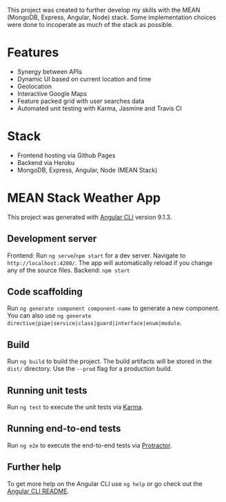 This project was created to further develop my skills with the MEAN (MongoDB, Express, Angular, Node) stack.
Some implementation choices were done to incoperate as much of the stack as possible.

# Features
- Synergy between APIs 
- Dynamic UI based on current location and time
- Geolocation
- Interactive Google Maps
- Feature packed grid with user searches data
- Automated unit testing with Karma, Jasmine and Travis CI

# Stack
- Frontend hosting via Github Pages
- Backend via Heroku
- MongoDB, Express, Angular, Node (MEAN Stack)

# MEAN Stack Weather App

This project was generated with [Angular CLI](https://github.com/angular/angular-cli) version 9.1.3.

## Development server

Frontend: Run `ng serve`/`npm start` for a dev server. Navigate to `http://localhost:4200/`. The app will automatically reload if you change any of the source files.
Backend: `npm start`

## Code scaffolding

Run `ng generate component component-name` to generate a new component. You can also use `ng generate directive|pipe|service|class|guard|interface|enum|module`.

## Build

Run `ng build` to build the project. The build artifacts will be stored in the `dist/` directory. Use the `--prod` flag for a production build.

## Running unit tests

Run `ng test` to execute the unit tests via [Karma](https://karma-runner.github.io).

## Running end-to-end tests

Run `ng e2e` to execute the end-to-end tests via [Protractor](http://www.protractortest.org/).

## Further help

To get more help on the Angular CLI use `ng help` or go check out the [Angular CLI README](https://github.com/angular/angular-cli/blob/master/README.md).
